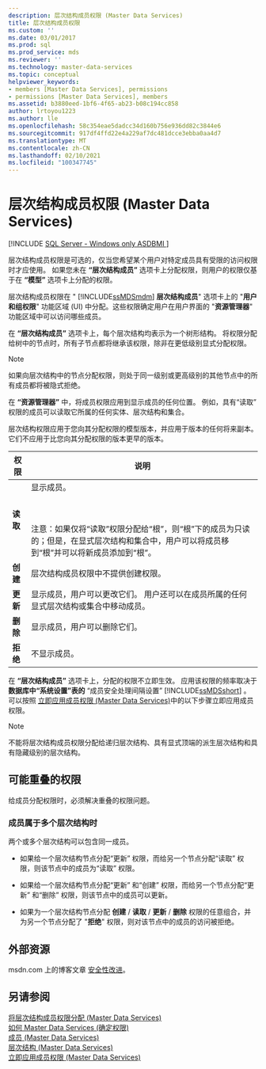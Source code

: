 ```yaml
---
description: 层次结构成员权限 (Master Data Services)
title: 层次结构成员权限
ms.custom: ''
ms.date: 03/01/2017
ms.prod: sql
ms.prod_service: mds
ms.reviewer: ''
ms.technology: master-data-services
ms.topic: conceptual
helpviewer_keywords:
- members [Master Data Services], permissions
- permissions [Master Data Services], members
ms.assetid: b3880eed-1bf6-4f65-ab23-b08c194cc858
author: lrtoyou1223
ms.author: lle
ms.openlocfilehash: 58c354eae5dadcc34d160b756e936dd82c3844e6
ms.sourcegitcommit: 917df4ffd22e4a229af7dc481dcce3ebba0aa4d7
ms.translationtype: MT
ms.contentlocale: zh-CN
ms.lasthandoff: 02/10/2021
ms.locfileid: "100347745"
---
```

# <a name="hierarchy-member-permissions-master-data-services"></a>层次结构成员权限 (Master Data Services)

[!INCLUDE [SQL Server - Windows only ASDBMI  ](../includes/applies-to-version/sql-windows-only-asdbmi.md)]

  层次结构成员权限是可选的，仅当您希望某个用户对特定成员具有受限的访问权限时才应使用。 如果您未在 **“层次结构成员”** 选项卡上分配权限，则用户的权限仅基于在 **“模型”** 选项卡上分配的权限。  
  
 层次结构成员权限在 " [!INCLUDE[ssMDSmdm](../includes/ssmdsmdm-md.md)] **层次结构成员**" 选项卡上的 "**用户和组权限**" 功能区域 (UI) 中分配。这些权限确定用户在用户界面的 "**资源管理器**" 功能区域中可以访问哪些成员。  
  
 在 **“层次结构成员”** 选项卡上，每个层次结构均表示为一个树形结构。 将权限分配给树中的节点时，所有子节点都将继承该权限，除非在更低级别显式分配权限。  
  
> [!NOTE]  
>  如果向层次结构中的节点分配权限，则处于同一级别或更高级别的其他节点中的所有成员都将被隐式拒绝。  
  
 在 **“资源管理器”** 中，将成员权限应用到显示成员的任何位置。 例如，具有“读取”  权限的成员可以读取它所属的任何实体、层次结构和集合。  
  
 层次结构权限应用于您向其分配权限的模型版本，并应用于版本的任何将来副本。 它们不应用于比您向其分配权限的版本更早的版本。  
  
|权限|说明|  
|----------------|-----------------|  
|**读取**|显示成员。<br /><br /> <br /><br /> 注意：如果仅将“读取”权限分配给“根”，则“根”下的成员为只读的；但是，在显式层次结构和集合中，用户可以将成员移到“根”并可以将新成员添加到“根”。|  
|**创建**|层次结构成员权限中不提供创建权限。|  
|**更新**|显示成员，用户可以更改它们。 用户还可以在成员所属的任何显式层次结构或集合中移动成员。|  
|**删除**|显示成员，用户可以删除它们。|  
|**拒绝**|不显示成员。|  
  
 在 **“层次结构成员”** 选项卡上，分配的权限不立即生效。 应用该权限的频率取决于 **数据库中“系统设置”表的** “成员安全处理间隔设置” [!INCLUDE[ssMDSshort](../includes/ssmdsshort-md.md)] 。 可以按照 [立即应用成员权限 (Master Data Services)](../master-data-services/immediately-apply-member-permissions-master-data-services.md)中的以下步骤立即应用成员权限。  
  
> [!NOTE]  
>  不能将层次结构成员权限分配给递归层次结构、具有显式顶端的派生层次结构和具有隐藏级别的层次结构。  
  
## <a name="possible-overlapping-permissions"></a>可能重叠的权限  
 给成员分配权限时，必须解决重叠的权限问题。  
  
### <a name="when-a-member-belongs-to-multiple-hierarchies"></a>成员属于多个层次结构时  
 两个或多个层次结构可以包含同一成员。  
  
-   如果给一个层次结构节点分配“更新”  权限，而给另一个节点分配“读取” 权限，则该节点中的成员为“读取” 权限。  
  
-   如果给一个层次结构节点分配“更新”  和“创建”  权限，而给另一个节点分配“更新”  和“删除”  权限，则该节点中的成员可以更新。  
  
-   如果为一个层次结构节点分配 **创建** / **读取** / **更新** / **删除** 权限的任意组合，并为另一个节点分配了 "**拒绝**" 权限，则对该节点中的成员的访问被拒绝。  
  
## <a name="external-resources"></a>外部资源  
 msdn.com 上的博客文章 [安全性改进](/archive/blogs/e7/improvements-to-autoplay)。  
  
## <a name="see-also"></a>另请参阅  
 [将层次结构成员权限分配 &#40;Master Data Services&#41;](../master-data-services/assign-hierarchy-member-permissions-master-data-services.md)   
 [如何 Master Data Services &#40;确定权限&#41;](../master-data-services/how-permissions-are-determined-master-data-services.md)   
 [成员 &#40;Master Data Services&#41;](../master-data-services/members-master-data-services.md)   
 [层次结构 &#40;Master Data Services&#41;](../master-data-services/hierarchies-master-data-services.md)   
 [立即应用成员权限 (Master Data Services)](../master-data-services/immediately-apply-member-permissions-master-data-services.md)  
  
